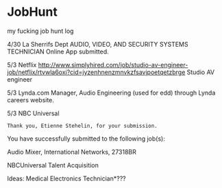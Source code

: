 # JobHunt
my fucking job hunt log

4/30   La Sherrifs Dept   AUDIO, VIDEO, AND SECURITY SYSTEMS TECHNICIAN
        Online App submitted.   
        
        
5/3    Netflix    http://www.simplyhired.com/job/studio-av-engineer-job/netflix/rtvwla6oxi?cid=jyzenhnenzmnvkzfsavjpoetqetzbrge
      Studio AV engineer
      
5/3    Lynda.com     Manager, Audio Engineering (used for edd)
      through Lynda careers website. 
      
5/3    NBC Universal

	Thank you, Etienne Stehelin, for your submission.
	
	
You have successfully submitted to the following job(s):

Audio Mixer, International Networks, 27318BR

NBCUniversal Talent Acquisition


      
      
Ideas:
Medical Electronics Technician*???
      
      
